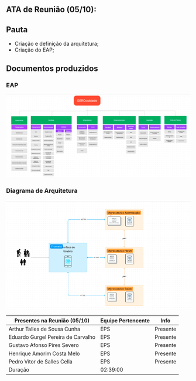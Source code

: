 ## ATA de Reunião (05/10):

## Pauta

- Criação e definição da arquitetura;
- Criação do EAP;

## Documentos produzidos

### EAP

![EAP](/docs/assets/imagens/eap.png)

### Diagrama de Arquitetura

![Diagrama de Arquitetura](/docs/assets/imagens/diagrama_de_arquitetura.png)

| <b>Presentes na Reunião (05/10)</b> | <b>Equipe Pertencente</b> | <b>Info</b> |
| --- | --- | --- |
| Arthur Talles de Sousa Cunha | EPS | Presente |
| Eduardo Gurgel Pereira de Carvalho | EPS | Presente |
| Gustavo Afonso Pires Severo | EPS | Presente |
| Henrique Amorim Costa Melo | EPS | Presente |
| Pedro Vítor de Salles Cella | EPS | Presente |
| Duração | 02:39:00 |
